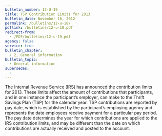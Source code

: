 ```yaml
---
bulletin_number: 12-U-19
title: TSP Contribution Limits for 2013
bulletin_date: November 16, 2012
permalink: /bulletins/12-u-18/
pdflink: /bulletins/12-u-18.pdf
redirect-from:
  - /PDF/bulletins/12-u-19.pdf
agency: false
service: true
bulletin_chapter:
  - 2, General information
bulletin_topic:
  - General information
supersedes:
  -
---
```

The Internal Revenue Service (IRS) has announced the contribution limits for 2013. These limits affect the amount of contributions that participants, and in one instance the participant’s employer, can make to the Thrift Savings Plan (TSP) for the calendar year. TSP contributions are reported by pay date, which is established by the participant’s employing agency and represents the date employees receive payment for a particular pay period. The pay date determines the year for which contributions are applied to the IRS contribution limits, and may be different than the date on which contributions are actually received and posted to the account.
